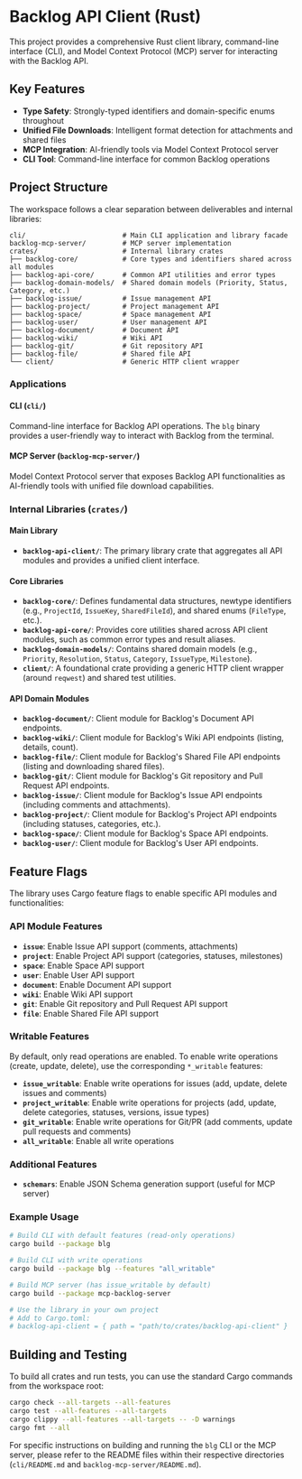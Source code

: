 # Backlog API Client (Rust)

This project provides a comprehensive Rust client library, command-line interface (CLI), and Model Context Protocol (MCP) server for interacting with the Backlog API.

## Key Features

- **Type Safety**: Strongly-typed identifiers and domain-specific enums throughout
- **Unified File Downloads**: Intelligent format detection for attachments and shared files
- **MCP Integration**: AI-friendly tools via Model Context Protocol server
- **CLI Tool**: Command-line interface for common Backlog operations

## Project Structure

The workspace follows a clear separation between deliverables and internal libraries:

```
cli/                        # Main CLI application and library facade
backlog-mcp-server/         # MCP server implementation  
crates/                     # Internal library crates
├── backlog-core/           # Core types and identifiers shared across all modules
├── backlog-api-core/       # Common API utilities and error types
├── backlog-domain-models/  # Shared domain models (Priority, Status, Category, etc.)
├── backlog-issue/          # Issue management API
├── backlog-project/        # Project management API
├── backlog-space/          # Space management API
├── backlog-user/           # User management API
├── backlog-document/       # Document API
├── backlog-wiki/           # Wiki API
├── backlog-git/            # Git repository API
├── backlog-file/           # Shared file API
└── client/                 # Generic HTTP client wrapper
```

### Applications

#### CLI (`cli/`)
Command-line interface for Backlog API operations. The `blg` binary provides a user-friendly way to interact with Backlog from the terminal.

#### MCP Server (`backlog-mcp-server/`)
Model Context Protocol server that exposes Backlog API functionalities as AI-friendly tools with unified file download capabilities.

### Internal Libraries (`crates/`)

#### Main Library
- **`backlog-api-client/`**: The primary library crate that aggregates all API modules and provides a unified client interface.

#### Core Libraries
- **`backlog-core/`**: Defines fundamental data structures, newtype identifiers (e.g., `ProjectId`, `IssueKey`, `SharedFileId`), and shared enums (`FileType`, etc.).
- **`backlog-api-core/`**: Provides core utilities shared across API client modules, such as common error types and result aliases.
- **`backlog-domain-models/`**: Contains shared domain models (e.g., `Priority`, `Resolution`, `Status`, `Category`, `IssueType`, `Milestone`).
- **`client/`**: A foundational crate providing a generic HTTP client wrapper (around `reqwest`) and shared test utilities.

#### API Domain Modules
- **`backlog-document/`**: Client module for Backlog's Document API endpoints.
- **`backlog-wiki/`**: Client module for Backlog's Wiki API endpoints (listing, details, count).
- **`backlog-file/`**: Client module for Backlog's Shared File API endpoints (listing and downloading shared files).
- **`backlog-git/`**: Client module for Backlog's Git repository and Pull Request API endpoints.
- **`backlog-issue/`**: Client module for Backlog's Issue API endpoints (including comments and attachments).
- **`backlog-project/`**: Client module for Backlog's Project API endpoints (including statuses, categories, etc.).
- **`backlog-space/`**: Client module for Backlog's Space API endpoints.
- **`backlog-user/`**: Client module for Backlog's User API endpoints.

## Feature Flags

The library uses Cargo feature flags to enable specific API modules and functionalities:

### API Module Features
- **`issue`**: Enable Issue API support (comments, attachments)
- **`project`**: Enable Project API support (categories, statuses, milestones)
- **`space`**: Enable Space API support
- **`user`**: Enable User API support
- **`document`**: Enable Document API support
- **`wiki`**: Enable Wiki API support
- **`git`**: Enable Git repository and Pull Request API support
- **`file`**: Enable Shared File API support

### Writable Features
By default, only read operations are enabled. To enable write operations (create, update, delete), use the corresponding `*_writable` features:
- **`issue_writable`**: Enable write operations for issues (add, update, delete issues and comments)
- **`project_writable`**: Enable write operations for projects (add, update, delete categories, statuses, versions, issue types)
- **`git_writable`**: Enable write operations for Git/PR (add comments, update pull requests and comments)
- **`all_writable`**: Enable all write operations

### Additional Features
- **`schemars`**: Enable JSON Schema generation support (useful for MCP server)

### Example Usage

```bash
# Build CLI with default features (read-only operations)
cargo build --package blg

# Build CLI with write operations
cargo build --package blg --features "all_writable"

# Build MCP server (has issue_writable by default)
cargo build --package mcp-backlog-server

# Use the library in your own project
# Add to Cargo.toml:
# backlog-api-client = { path = "path/to/crates/backlog-api-client" }
```

## Building and Testing

To build all crates and run tests, you can use the standard Cargo commands from the workspace root:

```bash
cargo check --all-targets --all-features
cargo test --all-features --all-targets
cargo clippy --all-features --all-targets -- -D warnings 
cargo fmt --all
```

For specific instructions on building and running the `blg` CLI or the MCP server, please refer to the README files within their respective directories (`cli/README.md` and `backlog-mcp-server/README.md`).
